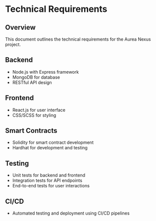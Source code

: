 # Technical Requirements

## Overview

This document outlines the technical requirements for the Aurea Nexus project.

## Backend

- Node.js with Express framework
- MongoDB for database
- RESTful API design

## Frontend

- React.js for user interface
- CSS/SCSS for styling

## Smart Contracts

- Solidity for smart contract development
- Hardhat for development and testing

## Testing

- Unit tests for backend and frontend
- Integration tests for API endpoints
- End-to-end tests for user interactions

## CI/CD

- Automated testing and deployment using CI/CD pipelines
